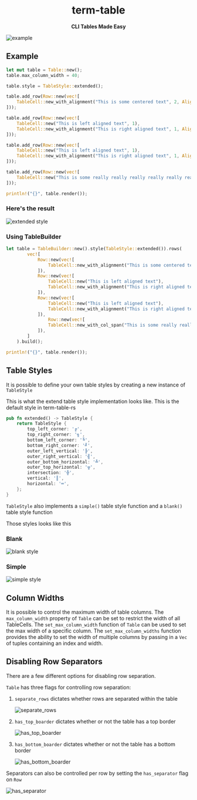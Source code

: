 <h1 align="center" >term-table</h1>

<div align="center">
 <strong>
   CLI Tables Made Easy
 </strong>
</div>

![example](https://i.imgur.com/XwIzWkU.png)


## Example

```rust
let mut table = Table::new();
table.max_column_width = 40;

table.style = TableStyle::extended(); 

table.add_row(Row::new(vec![
    TableCell::new_with_alignment("This is some centered text", 2, Alignment::Center)
])); 

table.add_row(Row::new(vec![
    TableCell::new("This is left aligned text", 1),
    TableCell::new_with_alignment("This is right aligned text", 1, Alignment::Right)
]));

table.add_row(Row::new(vec![
    TableCell::new("This is left aligned text", 1),
    TableCell::new_with_alignment("This is right aligned text", 1, Alignment::Right)
]));

table.add_row(Row::new(vec![
    TableCell::new("This is some really really really really really really really really really that is going to wrap to the next line", 2),
]));   

println!("{}", table.render());

```
### Here's the result

![extended style](https://i.imgur.com/NHEg0Sf.png)

### Using TableBuilder

```rust
let table = TableBuilder::new().style(TableStyle::extended()).rows(
        vec![
            Row::new(vec![
                TableCell::new_with_alignment("This is some centered text", 2, Alignment::Center)
            ]),
            Row::new(vec![
                TableCell::new("This is left aligned text"),
                TableCell::new_with_alignment("This is right aligned text", 1, Alignment::Right)
            ]),
            Row::new(vec![
                TableCell::new("This is left aligned text"),
                TableCell::new_with_alignment("This is right aligned text", 1, Alignment::Right)
            ]),
                Row::new(vec![
                TableCell::new_with_col_span("This is some really really really really really really really really really that is going to wrap to the next line", 2),
            ]),
        ]
    ).build();

println!("{}", table.render());

```


## Table Styles

It is possible to define your own table styles by creating a new instance of `TableStyle`

This is what the extend table style implementation looks like. This is the default style in term-table-rs

```rust
pub fn extended() -> TableStyle {
    return TableStyle {
        top_left_corner: '╔',
        top_right_corner: '╗',
        bottom_left_corner: '╚',
        bottom_right_corner: '╝',
        outer_left_vertical: '╠',
        outer_right_vertical: '╣',
        outer_bottom_horizontal: '╩',
        outer_top_horizontal: '╦',
        intersection: '╬',
        vertical: '║',
        horizontal: '═',
    };
}
```

`TableStyle` also implements a `simple()` table style function and a `blank()` table style function

Those styles looks like this

### Blank

![blank style](https://i.imgur.com/HaKgXQj.png)


### Simple

![simple style](https://i.imgur.com/kGqlYD7.png)


## Column Widths

It is possible to control the maximum width of table columns. The `max_column_width` property of `Table` can be set to restrict the width of all TableCells. The `set_max_column_width` function of `Table` can be used to set the max width of a specific column. The `set_max_column_widths` function provides the ability to set the width of multiple columns by passing in a `Vec` of tuples containing an index and width.

## Disabling Row Separators

There are a few different options for disabling row separation. 

`Table` has three flags for controlling row separation:
1.  `separate_rows` dictates whether rows are separated within the table 
    
    ![separate_rows](https://i.imgur.com/a8nAg5o.png)

2.  `has_top_boarder` dictates whether or not the table has a top border

    ![has_top_boarder](https://i.imgur.com/336tbDm.png)

3.  `has_bottom_boarder` dictates whether or not the table has a bottom border

    ![has_bottom_boarder](https://i.imgur.com/C0ETZFi.png)

Separators can also be controlled per row by setting the `has_separator` flag on `Row`

![has_separator](https://i.imgur.com/VAZJnC7.png)